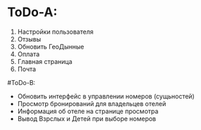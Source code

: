 # ToDo-A:
  1. Настройки пользователя
  2. Отзывы
  3. Обновить ГеоДынные
  4. Оплата
  5. Главная страница
  6. Почта
  
#ToDo-B:
  * Обновить интерфейс в управлении номеров (сущьностей)
  * Просмотр бронирований для владельцев отелей
  * Информация об отеле на странице просмотра
  * Вывод Взрслых и Детей при выборе номеров
